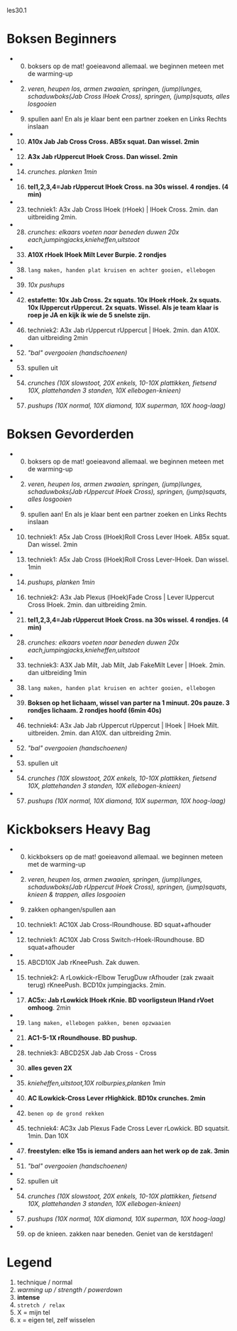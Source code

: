 les30.1

# Boksen Beginners

  - 00) boksers op de mat! goeieavond allemaal. we beginnen meteen met de warming-up
  - 02) *veren, heupen los, armen zwaaien, springen, (jump)lunges, schaduwboks(Jab Cross lHoek Cross), springen, (jump)squats, alles losgooien*
  - 09) spullen aan! En als je klaar bent een partner zoeken en Links Rechts inslaan
  - 10) **A10x Jab Jab Cross Cross. AB5x squat. Dan wissel. 2min**
  - 12) **A3x Jab rUppercut lHoek Cross. Dan wissel. 2min**
  - 14) *crunches. planken 1min*
  - 16) **tel1,2,3,4=Jab rUppercut lHoek Cross. na 30s wissel. 4 rondjes. (4 min)**
  - 23) techniek1: A3x Jab Cross lHoek (rHoek) | lHoek Cross. 2min. dan uitbreiding 2min.
  - 28) *crunches: elkaars voeten naar beneden duwen 20x each,jumpingjacks,knieheffen,uitstoot*
  - 33) **A10X rHoek lHoek Milt Lever Burpie. 2 rondjes**
  - 38) `lang maken, handen plat kruisen en achter gooien, ellebogen`
  - 39) *10x pushups*
  - 42) **estafette: 10x Jab Cross. 2x squats. 10x lHoek rHoek. 2x squats. 10x lUppercut rUppercut. 2x squats. Wissel. Als je team klaar is roep je JA en kijk ik wie de 5 snelste zijn.**
  - 46) techniek2: A3x Jab rUppercut rUppercut | lHoek. 2min. dan A10X. dan uitbreiding 2min
  - 52) *"bal" overgooien (handschoenen)*
  - 53) spullen uit
  - 54) *crunches (10X slowstoot, 20X enkels, 10-10X plattikken, fietsend 10X, plattehanden 3 standen, 10X ellebogen-knieen)*
  - 57) *pushups (10X normal, 10X diamond, 10X superman, 10X hoog-laag)*

# Boksen Gevorderden

  - 00) boksers op de mat! goeieavond allemaal. we beginnen meteen met de warming-up
  - 02) *veren, heupen los, armen zwaaien, springen, (jump)lunges, schaduwboks(Jab rUppercut lHoek Cross), springen, (jump)squats, alles losgooien*
  - 09) spullen aan! En als je klaar bent een partner zoeken en Links Rechts inslaan
  - 10) techniek1: A5x Jab Cross (lHoek)Roll Cross Lever lHoek. AB5x squat. Dan wissel. 2min
  - 13) techniek1: A5x Jab Cross (lHoek)Roll Cross Lever-lHoek. Dan wissel. 1min
  - 14) *pushups, planken 1min*
  - 16) techniek2: A3x Jab Plexus (lHoek)Fade Cross | Lever lUppercut Cross lHoek. 2min. dan uitbreiding 2min.
  - 21) **tel1,2,3,4=Jab rUppercut lHoek Cross. na 30s wissel. 4 rondjes. (4 min)**
  - 28) *crunches: elkaars voeten naar beneden duwen 20x each,jumpingjacks,knieheffen,uitstoot*
  - 33) techniek3: A3X Jab Milt, Jab Milt, Jab FakeMilt Lever | lHoek. 2min. dan uitbreiding 1min
  - 38) `lang maken, handen plat kruisen en achter gooien, ellebogen`
  - 39) **Boksen op het lichaam, wissel van parter na 1 minuut. 20s pauze. 3 rondjes lichaam. 2 rondjes hoofd (6min 40s)**
  - 46) techniek4: A3x Jab Jab rUppercut rUppercut | lHoek | lHoek Milt. uitbreiden. 2min. dan A10X. dan uitbreiding 2min.
  - 52) *"bal" overgooien (handschoenen)*
  - 53) spullen uit
  - 54) *crunches (10X slowstoot, 20X enkels, 10-10X plattikken, fietsend 10X, plattehanden 3 standen, 10X ellebogen-knieen)*
  - 57) *pushups (10X normal, 10X diamond, 10X superman, 10X hoog-laag)*

# Kickboksers Heavy Bag

  - 00) kickboksers op de mat! goeieavond allemaal. we beginnen meteen met de warming-up
  - 02) *veren, heupen los, armen zwaaien, springen, (jump)lunges, schaduwboks(Jab rUppercut lHoek Cross), springen, (jump)squats, knieen & trappen, alles losgooien*
  - 09) zakken ophangen/spullen aan
  - 10) techniek1: AC10X Jab Cross-lRoundhouse. BD squat+afhouder
  - 12) techniek1: AC10X Jab Cross Switch-rHoek-lRoundhouse. BD squat+afhouder
  - 15) ABCD10X Jab rKneePush. Zak duwen.
  - 15) techniek2: A rLowkick-rElbow TerugDuw rAfhouder (zak zwaait terug) rKneePush. BCD10x jumpingjacks. 2min.
  - 17) **AC5x: Jab rLowkick lHoek rKnie. BD voorligsteun lHand rVoet omhoog**. 2min
  - 19) `lang maken, ellebogen pakken, benen opzwaaien`
  - 21) **AC1-5-1X rRoundhouse. BD pushup.**
  - 28) techniek3: ABCD25X Jab Jab Cross - Cross
  - 30) **alles geven 2X**
  - 35) *knieheffen,uitstoot,10X rolburpies,planken 1min*
  - 40) **AC lLowkick-Cross Lever rHighkick. BD10x crunches. 2min**
  - 42) `benen op de grond rekken`
  - 45) techniek4: AC3x Jab Plexus Fade Cross Lever rLowkick. BD squatsit. 1min. Dan 10X
  - 47) **freestylen: elke 15s is iemand anders aan het werk op de zak. 3min**
  - 51) *"bal" overgooien (handschoenen)*
  - 52) spullen uit
  - 54) *crunches (10X slowstoot, 20X enkels, 10-10X plattikken, fietsend 10X, plattehanden 3 standen, 10X ellebogen-knieen)*
  - 57) *pushups (10X normal, 10X diamond, 10X superman, 10X hoog-laag)*
  - 59) op de knieen. zakken naar beneden. Geniet van de kerstdagen!

# Legend

 1. technique / normal
 1. *warming up / strength / powerdown*
 1. **intense**
 1. `stretch / relax`
 1. X = mijn tel
 1. x = eigen tel, zelf wisselen
